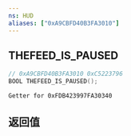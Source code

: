 ```yaml
---
ns: HUD
aliases: ["0xA9CBFD40B3FA3010"]
---
```

## THEFEED_IS_PAUSED

```c
// 0xA9CBFD40B3FA3010 0xC5223796
BOOL THEFEED_IS_PAUSED();
```

```
Getter for 0xFDB423997FA30340
```

## 返回值
